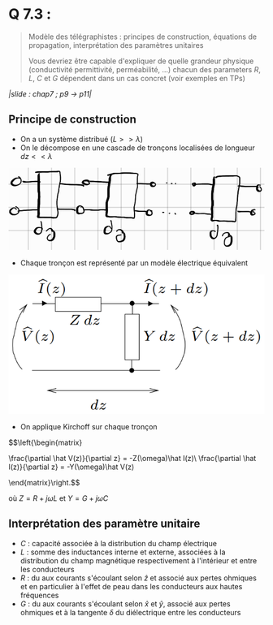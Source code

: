 # Q 7.3 : 

> Modèle des télégraphistes : principes de construction, équations de propagation, interprétation des paramètres unitaires
>
> Vous devriez être capable d'expliquer de quelle grandeur physique (conductivité permittivité, perméabilité, ...) chacun des parameters $R$, $L$, $C$ et $G$ dépendent dans un cas concret (voir exemples en TPs)

*|slide : chap7 ; p9 -> p11|*

## Principe de construction

- On a un système distribué ($L >> \lambda$)
- On le décompose en une cascade de tronçons localisées de longueur $dz << \lambda$

![](attachments/Pasted%20image%2020230727091619.png)

- Chaque tronçon est représenté par un modèle électrique équivalent

![](attachments/Pasted%20image%2020230727092134.png)

- On applique Kirchoff sur chaque tronçon

$$\left\{\begin{matrix}

\frac{\partial \hat V(z)}{\partial z} = -Z(\omega)\hat I(z)\\
\frac{\partial \hat I(z)}{\partial z} = -Y(\omega)\hat V(z)

\end{matrix}\right.$$

où $Z=R+j\omega L$ et $Y = G+j\omega C$

## Interprétation des paramètre unitaire

- $C$ : capacité associée à la distribution du champ électrique
- $L$ : somme des inductances interne et externe, associées à la distribution du champ magnétique respectivement à l'intérieur et entre les conducteurs
- $R$ : du aux courants s'écoulant selon $\hat z$ et associé aux pertes ohmiques et en particulier à l'effet de peau dans les conducteurs aux hautes fréquences
- $G$ : du aux courants s'écoulant selon $\hat x$ et $\hat y$, associé aux pertes ohmiques et à la tangente $\delta$ du diélectrique entre les conducteurs